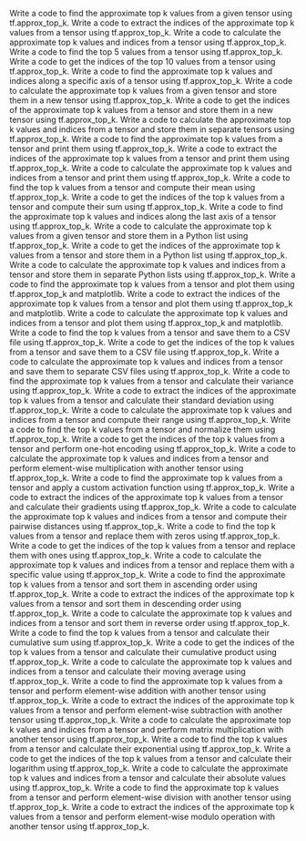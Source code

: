 Write a code to find the approximate top k values from a given tensor using tf.approx_top_k.
Write a code to extract the indices of the approximate top k values from a tensor using tf.approx_top_k.
Write a code to calculate the approximate top k values and indices from a tensor using tf.approx_top_k.
Write a code to find the top 5 values from a tensor using tf.approx_top_k.
Write a code to get the indices of the top 10 values from a tensor using tf.approx_top_k.
Write a code to find the approximate top k values and indices along a specific axis of a tensor using tf.approx_top_k.
Write a code to calculate the approximate top k values from a given tensor and store them in a new tensor using tf.approx_top_k.
Write a code to get the indices of the approximate top k values from a tensor and store them in a new tensor using tf.approx_top_k.
Write a code to calculate the approximate top k values and indices from a tensor and store them in separate tensors using tf.approx_top_k.
Write a code to find the approximate top k values from a tensor and print them using tf.approx_top_k.
Write a code to extract the indices of the approximate top k values from a tensor and print them using tf.approx_top_k.
Write a code to calculate the approximate top k values and indices from a tensor and print them using tf.approx_top_k.
Write a code to find the top k values from a tensor and compute their mean using tf.approx_top_k.
Write a code to get the indices of the top k values from a tensor and compute their sum using tf.approx_top_k.
Write a code to find the approximate top k values and indices along the last axis of a tensor using tf.approx_top_k.
Write a code to calculate the approximate top k values from a given tensor and store them in a Python list using tf.approx_top_k.
Write a code to get the indices of the approximate top k values from a tensor and store them in a Python list using tf.approx_top_k.
Write a code to calculate the approximate top k values and indices from a tensor and store them in separate Python lists using tf.approx_top_k.
Write a code to find the approximate top k values from a tensor and plot them using tf.approx_top_k and matplotlib.
Write a code to extract the indices of the approximate top k values from a tensor and plot them using tf.approx_top_k and matplotlib.
Write a code to calculate the approximate top k values and indices from a tensor and plot them using tf.approx_top_k and matplotlib.
Write a code to find the top k values from a tensor and save them to a CSV file using tf.approx_top_k.
Write a code to get the indices of the top k values from a tensor and save them to a CSV file using tf.approx_top_k.
Write a code to calculate the approximate top k values and indices from a tensor and save them to separate CSV files using tf.approx_top_k.
Write a code to find the approximate top k values from a tensor and calculate their variance using tf.approx_top_k.
Write a code to extract the indices of the approximate top k values from a tensor and calculate their standard deviation using tf.approx_top_k.
Write a code to calculate the approximate top k values and indices from a tensor and compute their range using tf.approx_top_k.
Write a code to find the top k values from a tensor and normalize them using tf.approx_top_k.
Write a code to get the indices of the top k values from a tensor and perform one-hot encoding using tf.approx_top_k.
Write a code to calculate the approximate top k values and indices from a tensor and perform element-wise multiplication with another tensor using tf.approx_top_k.
Write a code to find the approximate top k values from a tensor and apply a custom activation function using tf.approx_top_k.
Write a code to extract the indices of the approximate top k values from a tensor and calculate their gradients using tf.approx_top_k.
Write a code to calculate the approximate top k values and indices from a tensor and compute their pairwise distances using tf.approx_top_k.
Write a code to find the top k values from a tensor and replace them with zeros using tf.approx_top_k.
Write a code to get the indices of the top k values from a tensor and replace them with ones using tf.approx_top_k.
Write a code to calculate the approximate top k values and indices from a tensor and replace them with a specific value using tf.approx_top_k.
Write a code to find the approximate top k values from a tensor and sort them in ascending order using tf.approx_top_k.
Write a code to extract the indices of the approximate top k values from a tensor and sort them in descending order using tf.approx_top_k.
Write a code to calculate the approximate top k values and indices from a tensor and sort them in reverse order using tf.approx_top_k.
Write a code to find the top k values from a tensor and calculate their cumulative sum using tf.approx_top_k.
Write a code to get the indices of the top k values from a tensor and calculate their cumulative product using tf.approx_top_k.
Write a code to calculate the approximate top k values and indices from a tensor and calculate their moving average using tf.approx_top_k.
Write a code to find the approximate top k values from a tensor and perform element-wise addition with another tensor using tf.approx_top_k.
Write a code to extract the indices of the approximate top k values from a tensor and perform element-wise subtraction with another tensor using tf.approx_top_k.
Write a code to calculate the approximate top k values and indices from a tensor and perform matrix multiplication with another tensor using tf.approx_top_k.
Write a code to find the top k values from a tensor and calculate their exponential using tf.approx_top_k.
Write a code to get the indices of the top k values from a tensor and calculate their logarithm using tf.approx_top_k.
Write a code to calculate the approximate top k values and indices from a tensor and calculate their absolute values using tf.approx_top_k.
Write a code to find the approximate top k values from a tensor and perform element-wise division with another tensor using tf.approx_top_k.
Write a code to extract the indices of the approximate top k values from a tensor and perform element-wise modulo operation with another tensor using tf.approx_top_k.